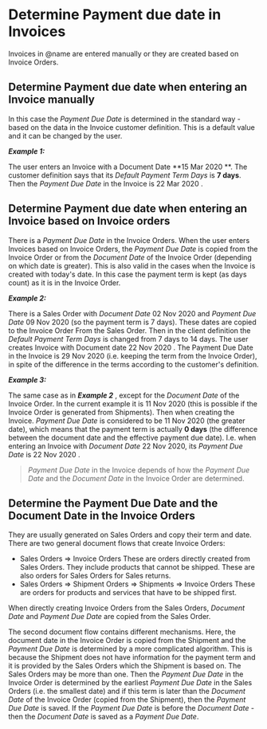 # Determine Payment due date in Invoices

Invoices in @name are entered manually or they are created based on Invoice Orders.


## Determine Payment due date when entering an Invoice manually

In this case the *Payment Due Date* is determined in the standard way - based on the data in the Invoice customer definition. This is a default value and it can be changed by the user.


***Example 1:***

The user enters an Invoice with a Document Date **15 Mar 2020 **. The customer definition says that its *Default Payment Term Days* is **7 days**. Then the *Payment Due Date* in the Invoice is 22 Mar 2020 .


## Determine Payment due date when entering an Invoice based on Invoice orders

There is a *Payment Due Date* in the Invoice Orders. When the user enters Invoices based on Invoice Orders, the *Payment Due Date* is copied from the Invoice Order or from the *Document Date* of the Invoice Order (depending on which date is greater). This is also valid in the cases when the Invoice is created with today's date. In this case the payment term is kept (as days count) as it is in the Invoice Order.


***Example 2:***

There is a Sales Order with *Document Date* 02 Nov 2020 and *Payment Due Date*  09 Nov 2020 (so the payment term is 7 days). These dates are copied to the Invoice Order From the Sales Order. Then in the client definition the *Default Payment Term Days* is changed from 7 days to 14 days. The user creates Invoice with Document date 22 Nov 2020 . The Payment Due Date in the Invoice is 29 Nov 2020 (i.e. keeping the term from the Invoice Order), in spite of the difference in the terms according to the customer's definition.


***Example 3:***

The same case as in ***Example 2*** , except for the *Document Date* of the Invoice Order. In the current example it is 11 Nov 2020 (this is possible if the Invoice Order is generated from Shipments). Then when creating the Invoice. *Payment Due Date* is considered to be 11 Nov 2020 (the greater date), which means that the payment term is actually **0 days** (the difference between the document date and the effective payment due date). I.e. when  entering an Invoice with *Document Date* 22 Nov 2020, its *Payment Due Date* is 22 Nov 2020 .


>  *Payment Due Date* in the Invoice depends of how the *Payment Due Date* and the *Document Date* in the Invoice Order are determined.


## Determine the Payment Due Date and the Document Date in the Invoice Orders

They are usually generated on Sales Orders and copy their term and date. There are two general document flows that create Invoice Orders:


- Sales Orders => Invoice Orders
These are orders directly created from Sales Orders. They include products that cannot be shipped. These are also orders for Sales Orders for Sales returns.
- Sales Orders => Shipment Orders => Shipments => Invoice Orders
These are orders for products and services that have to be shipped first.

When directly creating Invoice Orders from the Sales Orders, *Document Date* and  *Payment Due Date* are copied from the Sales Order.


The second document flow contains different mechanisms. Here, the document date in the Invoice Order is copied from the Shipment and the *Payment Due Date* is determined by a more complicated algorithm. This is because the Shipment does not have information for the payment term and it is provided by the Sales Orders which the Shipment is based on. The Sales Orders may be more than one. Then the *Payment Due Date* in the Invoice Order is determined by the earliest *Payment Due Date* in the Sales Orders (i.e. the smallest date) and if this term is later than the *Document Date* of the Invoice Order (copied from the Shipment), then the *Payment Due Date* is saved. If the *Payment Due Date* is before the *Document Date* - then the *Document Date* is saved as a *Payment Due Date*.
